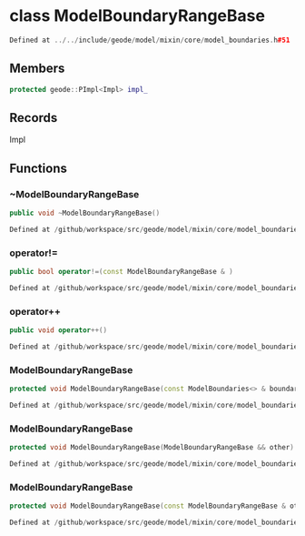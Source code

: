# class ModelBoundaryRangeBase

```cpp
Defined at ../../include/geode/model/mixin/core/model_boundaries.h#51
```

## Members

```cpp
protected geode::PImpl<Impl> impl_

```



## Records

Impl



## Functions

### ~ModelBoundaryRangeBase

```cpp
public void ~ModelBoundaryRangeBase()
```

```cpp
Defined at /github/workspace/src/geode/model/mixin/core/model_boundaries.cpp#187
```

### operator!=

```cpp
public bool operator!=(const ModelBoundaryRangeBase & )
```

```cpp
Defined at /github/workspace/src/geode/model/mixin/core/model_boundaries.cpp#193
```

### operator++

```cpp
public void operator++()
```

```cpp
Defined at /github/workspace/src/geode/model/mixin/core/model_boundaries.cpp#200
```

### ModelBoundaryRangeBase

```cpp
protected void ModelBoundaryRangeBase(const ModelBoundaries<> & boundaries)
```

```cpp
Defined at /github/workspace/src/geode/model/mixin/core/model_boundaries.cpp#166
```

### ModelBoundaryRangeBase

```cpp
protected void ModelBoundaryRangeBase(ModelBoundaryRangeBase && other)
```

```cpp
Defined at /github/workspace/src/geode/model/mixin/core/model_boundaries.cpp#173
```

### ModelBoundaryRangeBase

```cpp
protected void ModelBoundaryRangeBase(const ModelBoundaryRangeBase & other)
```

```cpp
Defined at /github/workspace/src/geode/model/mixin/core/model_boundaries.cpp#180
```



